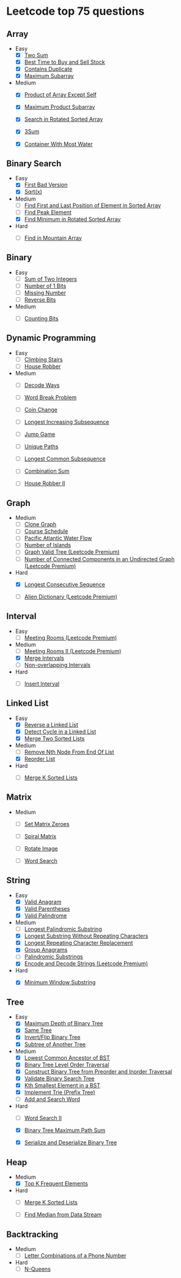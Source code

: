 # Leetcode top 75 questions

## Array

- Easy
  - [x] [Two Sum](https://leetcode.com/problems/two-sum/)
  - [x] [Best Time to Buy and Sell Stock](https://leetcode.com/problems/best-time-to-buy-and-sell-stock/)
  - [x] [Contains Duplicate](https://leetcode.com/problems/contains-duplicate/)
  - [x] [Maximum Subarray](https://leetcode.com/problems/maximum-subarray/)
- Medium
  - [x] [Product of Array Except Self](https://leetcode.com/problems/product-of-array-except-self/)
  - [x] [Maximum Product Subarray](https://leetcode.com/problems/maximum-product-subarray/)
  - [x] [Search in Rotated Sorted Array](https://leetcode.com/problems/search-in-rotated-sorted-array/)
  - [x] [3Sum](https://leetcode.com/problems/3sum/)
  - [x] [Container With Most Water](https://leetcode.com/problems/container-with-most-water/)


## Binary Search

- Easy
  - [x] [First Bad Version](https://leetcode.com/problems/first-bad-version/)
  - [x] [Sqrt(x)](https://leetcode.com/problems/sqrtx/)
- Medium
  - [ ] [Find First and Last Position of Element in Sorted Array](https://leetcode.com/problems/find-first-and-last-position-of-element-in-sorted-array/)
  - [ ] [Find Peak Element](https://leetcode.com/problems/find-peak-element/)
  - [x] [Find Minimum in Rotated Sorted Array](https://leetcode.com/problems/find-minimum-in-rotated-sorted-array/)
- Hard
  - [ ] [Find in Mountain Array](https://leetcode.com/problems/find-in-mountain-array/)


## Binary

- Easy
  - [ ] [Sum of Two Integers](https://leetcode.com/problems/sum-of-two-integers/)
  - [ ] [Number of 1 Bits](https://leetcode.com/problems/number-of-1-bits/)
  - [ ] [Missing Number](https://leetcode.com/problems/missing-number/)
  - [ ] [Reverse Bits](https://leetcode.com/problems/reverse-bits/)
- Medium
  - [ ] [Counting Bits](https://leetcode.com/problems/counting-bits/)


## Dynamic Programming

- Easy
  - [ ] [Climbing Stairs](https://leetcode.com/problems/climbing-stairs/)
  - [ ] [House Robber](https://leetcode.com/problems/house-robber/)
- Medium
  - [ ] [Decode Ways](https://leetcode.com/problems/decode-ways/)
  - [ ] [Word Break Problem](https://leetcode.com/problems/word-break/)
  - [ ] [Coin Change](https://leetcode.com/problems/coin-change/)
  - [ ] [Longest Increasing Subsequence](https://leetcode.com/problems/longest-increasing-subsequence/)
  - [ ] [Jump Game](https://leetcode.com/problems/jump-game/)
  - [ ] [Unique Paths](https://leetcode.com/problems/unique-paths/)
  - [ ] [Longest Common Subsequence](https://leetcode.com/problems/longest-common-subsequence/)
  - [ ] [Combination Sum](https://leetcode.com/problems/combination-sum-iv/)
  - [ ] [House Robber II](https://leetcode.com/problems/house-robber-ii/)


## Graph

- Medium
  - [ ] [Clone Graph](https://leetcode.com/problems/clone-graph/)
  - [ ] [Course Schedule](https://leetcode.com/problems/course-schedule/)
  - [ ] [Pacific Atlantic Water Flow](https://leetcode.com/problems/pacific-atlantic-water-flow/)
  - [ ] [Number of Islands](https://leetcode.com/problems/number-of-islands/)
  - [ ] [Graph Valid Tree (Leetcode Premium)](https://leetcode.com/problems/graph-valid-tree/)
  - [ ] [Number of Connected Components in an Undirected Graph (Leetcode Premium)](https://leetcode.com/problems/number-of-connected-components-in-an-undirected-graph/)
- Hard
  - [x] [Longest Consecutive Sequence](https://leetcode.com/problems/longest-consecutive-sequence/)
  - [ ] [Alien Dictionary (Leetcode Premium)](https://leetcode.com/problems/alien-dictionary/)


## Interval

- Easy
  - [ ] [Meeting Rooms (Leetcode Premium)](https://leetcode.com/problems/meeting-rooms/)
- Medium
  - [ ] [Meeting Rooms II (Leetcode Premium)](https://leetcode.com/problems/meeting-rooms-ii/)
  - [x] [Merge Intervals](https://leetcode.com/problems/merge-intervals/)
  - [ ] [Non-overlapping Intervals](https://leetcode.com/problems/non-overlapping-intervals/)
- Hard
  - [ ] [Insert Interval](https://leetcode.com/problems/insert-interval/)


## Linked List

- Easy
  - [x] [Reverse a Linked List](https://leetcode.com/problems/reverse-linked-list/)
  - [x] [Detect Cycle in a Linked List](https://leetcode.com/problems/linked-list-cycle/)
  - [x] [Merge Two Sorted Lists](https://leetcode.com/problems/merge-two-sorted-lists/)
- Medium
  - [ ] [Remove Nth Node From End Of List](https://leetcode.com/problems/remove-nth-node-from-end-of-list/)
  - [x] [Reorder List](https://leetcode.com/problems/reorder-list/)
- Hard
  - [ ] [Merge K Sorted Lists](https://leetcode.com/problems/merge-k-sorted-lists/)


## Matrix

- Medium
  - [ ] [Set Matrix Zeroes](https://leetcode.com/problems/set-matrix-zeroes/)
  - [ ] [Spiral Matrix](https://leetcode.com/problems/spiral-matrix/)
  - [ ] [Rotate Image](https://leetcode.com/problems/rotate-image/)
  - [ ] [Word Search](https://leetcode.com/problems/word-search/)


## String

- Easy
  - [x] [Valid Anagram](https://leetcode.com/problems/valid-anagram/)
  - [x] [Valid Parentheses](https://leetcode.com/problems/valid-parentheses/)
  - [x] [Valid Palindrome](https://leetcode.com/problems/valid-palindrome/)
- Medium
  - [ ] [Longest Palindromic Substring](https://leetcode.com/problems/longest-palindromic-substring/)
  - [x] [Longest Substring Without Repeating Characters](https://leetcode.com/problems/longest-substring-without-repeating-characters/)
  - [x] [Longest Repeating Character Replacement](https://leetcode.com/problems/longest-repeating-character-replacement/)
  - [x] [Group Anagrams](https://leetcode.com/problems/group-anagrams/)
  - [ ] [Palindromic Substrings](https://leetcode.com/problems/palindromic-substrings/)
  - [x] [Encode and Decode Strings (Leetcode Premium)](https://leetcode.com/problems/encode-and-decode-strings/)
- Hard
  - [x] [Minimum Window Substring](https://leetcode.com/problems/minimum-window-substring/)


## Tree

- Easy
  - [x] [Maximum Depth of Binary Tree](https://leetcode.com/problems/maximum-depth-of-binary-tree/)
  - [x] [Same Tree](https://leetcode.com/problems/same-tree/)
  - [x] [Invert/Flip Binary Tree](https://leetcode.com/problems/invert-binary-tree/)
  - [x] [Subtree of Another Tree](https://leetcode.com/problems/subtree-of-another-tree/)
- Medium
  - [x] [Lowest Common Ancestor of BST](https://leetcode.com/problems/lowest-common-ancestor-of-a-binary-search-tree/)
  - [x] [Binary Tree Level Order Traversal](https://leetcode.com/problems/binary-tree-level-order-traversal/)
  - [x] [Construct Binary Tree from Preorder and Inorder Traversal](https://leetcode.com/problems/construct-binary-tree-from-preorder-and-inorder-traversal/)
  - [x] [Validate Binary Search Tree](https://leetcode.com/problems/validate-binary-search-tree/)
  - [x] [Kth Smallest Element in a BST](https://leetcode.com/problems/kth-smallest-element-in-a-bst/)
  - [x] [Implement Trie (Prefix Tree)](https://leetcode.com/problems/implement-trie-prefix-tree/)
  - [ ] [Add and Search Word](https://leetcode.com/problems/add-and-search-word-data-structure-design/)
- Hard
  - [ ] [Word Search II](https://leetcode.com/problems/word-search-ii/)
  - [x] [Binary Tree Maximum Path Sum](https://leetcode.com/problems/binary-tree-maximum-path-sum/)
  - [x] [Serialize and Deserialize Binary Tree](https://leetcode.com/problems/serialize-and-deserialize-binary-tree/)


## Heap

- Medium
  - [x] [Top K Frequent Elements](https://leetcode.com/problems/top-k-frequent-elements/)
- Hard
  - [ ] [Merge K Sorted Lists](https://leetcode.com/problems/merge-k-sorted-lists/)
  - [ ] [Find Median from Data Stream](https://leetcode.com/problems/find-median-from-data-stream/)


## Backtracking

- Medium
  - [ ] [Letter Combinations of a Phone Number](https://leetcode.com/problems/letter-combinations-of-a-phone-number/)
- Hard
  - [ ] [N-Queens](https://leetcode.com/problems/n-queens/)
